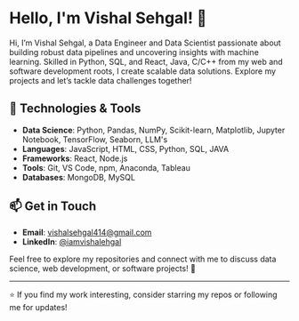 # Hello, I'm Vishal Sehgal! 👋

Hi, I’m Vishal Sehgal, a Data Engineer and Data Scientist passionate about building robust data pipelines and uncovering insights with machine learning. Skilled in Python, SQL, and React, Java, C/C++ from my web and software development roots, I create scalable data solutions. Explore my projects and let’s tackle data challenges together!

## 🔧 Technologies & Tools
- **Data Science**: Python, Pandas, NumPy, Scikit-learn, Matplotlib, Jupyter Notebook, TensorFlow, Seaborn, LLM's
- **Languages**: JavaScript, HTML, CSS, Python, SQL, JAVA
- **Frameworks**: React, Node.js
- **Tools**: Git, VS Code, npm, Anaconda, Tableau
- **Databases**: MongoDB, MySQL


## 📫 Get in Touch
- **Email**: [vishalsehgal414@gmail.com](mailto:vishalsehgal414@gmail.com)
- **LinkedIn**: [@iamvishalehgal](https://www.linkedin.com/in/iamvishalsehgal) 

Feel free to explore my repositories and connect with me to discuss data science, web development, or software projects! 🚀

---
⭐️ If you find my work interesting, consider starring my repos or following me for updates!

